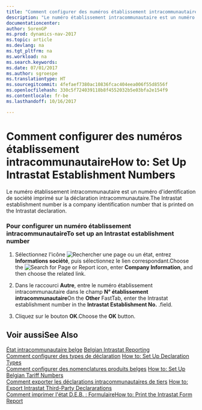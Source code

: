 ```yaml
---
title: "Comment configurer des numéros établissement intracommunautaire"
description: "Le numéro établissement intracommunautaire est un numéro d'identification de société imprimé sur la déclaration intracommunautaire."
documentationcenter: 
author: SorenGP
ms.prod: dynamics-nav-2017
ms.topic: article
ms.devlang: na
ms.tgt_pltfrm: na
ms.workload: na
ms.search.keywords: 
ms.date: 07/01/2017
ms.author: sgroespe
ms.translationtype: HT
ms.sourcegitcommit: 4fefaef7380ac10836fcac404eea006f55d8556f
ms.openlocfilehash: 330c5f724039118b8f4552032b5e03bfa2e154f9
ms.contentlocale: fr-be
ms.lasthandoff: 10/16/2017

---
```

# <a name="how-to-set-up-intrastat-establishment-numbers"></a><span data-ttu-id="03186-103">Comment configurer des numéros établissement intracommunautaire</span><span class="sxs-lookup"><span data-stu-id="03186-103">How to: Set Up Intrastat Establishment Numbers</span></span>
<span data-ttu-id="03186-104">Le numéro établissement intracommunautaire est un numéro d'identification de société imprimé sur la déclaration intracommunautaire.</span><span class="sxs-lookup"><span data-stu-id="03186-104">The Intrastat establishment number is a company identification number that is printed on the Intrastat declaration.</span></span>  
  
### <a name="to-set-up-an-intrastat-establishment-number"></a><span data-ttu-id="03186-105">Pour configurer un numéro établissement intracommunautaire</span><span class="sxs-lookup"><span data-stu-id="03186-105">To set up an Intrastat establishment number</span></span>  
  
1.  <span data-ttu-id="03186-106">Sélectionnez l'icône ![Rechercher une page ou un état](media/ui-search/search_small.png "icône Rechercher une page ou un état"), entrez **Informations société**, puis sélectionnez le lien correspondant.</span><span class="sxs-lookup"><span data-stu-id="03186-106">Choose the ![Search for Page or Report](media/ui-search/search_small.png "Search for Page or Report icon") icon, enter **Company Information**, and then choose the related link.</span></span>  
  
2.  <span data-ttu-id="03186-107">Dans le raccourci **Autre**, entre le numéro établissement intracommunautaire dans le champ **N° établissement intracommunautaire**</span><span class="sxs-lookup"><span data-stu-id="03186-107">On the **Other** FastTab, enter the Intrastat establishment number in the **Intrastat Establishment No.**</span></span> <span data-ttu-id="03186-108">.</span><span class="sxs-lookup"><span data-stu-id="03186-108">field.</span></span>  
  
3.  <span data-ttu-id="03186-109">Cliquez sur le bouton **OK**.</span><span class="sxs-lookup"><span data-stu-id="03186-109">Choose the **OK** button.</span></span>  
  
## <a name="see-also"></a><span data-ttu-id="03186-110">Voir aussi</span><span class="sxs-lookup"><span data-stu-id="03186-110">See Also</span></span>  
 <span data-ttu-id="03186-111">[État intracommunautaire belge](belgian-intrastat-reporting.md) </span><span class="sxs-lookup"><span data-stu-id="03186-111">[Belgian Intrastat Reporting](belgian-intrastat-reporting.md) </span></span>  
 <span data-ttu-id="03186-112">[Comment configurer des types de déclaration](how-to-set-up-declaration-types.md) </span><span class="sxs-lookup"><span data-stu-id="03186-112">[How to: Set Up Declaration Types](how-to-set-up-declaration-types.md) </span></span>  
 <span data-ttu-id="03186-113">[Comment configurer des nomenclatures produits belges](how-to-set-up-belgian-tariff-numbers.md) </span><span class="sxs-lookup"><span data-stu-id="03186-113">[How to: Set Up Belgian Tariff Numbers](how-to-set-up-belgian-tariff-numbers.md) </span></span>  
 <span data-ttu-id="03186-114">[Comment exporter les déclarations intracommunautaires de tiers](how-to-export-intrastat-third-party-declararations.md) </span><span class="sxs-lookup"><span data-stu-id="03186-114">[How to: Export Intrastat Third-Party Declararations](how-to-export-intrastat-third-party-declararations.md) </span></span>  
 [<span data-ttu-id="03186-115">Comment imprimer l'état D.E.B. : Formulaire</span><span class="sxs-lookup"><span data-stu-id="03186-115">How to: Print the Intrastat Form Report</span></span>](how-to-print-the-intrastat-form-report.md)
